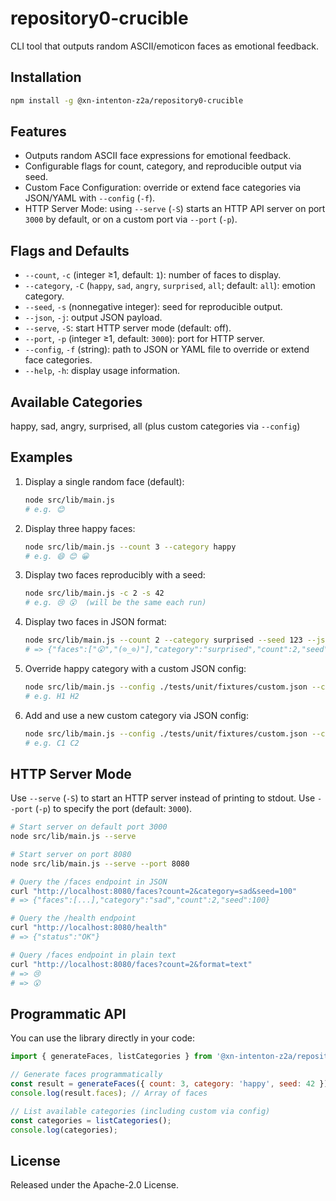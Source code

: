 # repository0-crucible

CLI tool that outputs random ASCII/emoticon faces as emotional feedback.

## Installation

```bash
npm install -g @xn-intenton-z2a/repository0-crucible
```

## Features

- Outputs random ASCII face expressions for emotional feedback.
- Configurable flags for count, category, and reproducible output via seed.
- Custom Face Configuration: override or extend face categories via JSON/YAML with `--config` (`-f`).
- HTTP Server Mode: using `--serve` (`-S`) starts an HTTP API server on port `3000` by default, or on a custom port via `--port` (`-p`).

## Flags and Defaults

- `--count`, `-c` (integer ≥1, default: `1`): number of faces to display.
- `--category`, `-C` (`happy`, `sad`, `angry`, `surprised`, `all`; default: `all`): emotion category.
- `--seed`, `-s` (nonnegative integer): seed for reproducible output.
- `--json`, `-j`: output JSON payload.
- `--serve`, `-S`: start HTTP server mode (default: off).
- `--port`, `-p` (integer ≥1, default: `3000`): port for HTTP server.
- `--config`, `-f` (string): path to JSON or YAML file to override or extend face categories.
- `--help`, `-h`: display usage information.

## Available Categories

happy, sad, angry, surprised, all (plus custom categories via `--config`)

## Examples

1. Display a single random face (default):

   ```bash
   node src/lib/main.js
   # e.g. 😊
   ```

2. Display three happy faces:

   ```bash
   node src/lib/main.js --count 3 --category happy
   # e.g. 😄 😊 😀
   ```

3. Display two faces reproducibly with a seed:

   ```bash
   node src/lib/main.js -c 2 -s 42
   # e.g. 😢 😮  (will be the same each run)
   ```

4. Display two faces in JSON format:

   ```bash
   node src/lib/main.js --count 2 --category surprised --seed 123 --json
   # => {"faces":["😮","(⊙_⊙)"],"category":"surprised","count":2,"seed":123}
   ```

5. Override happy category with a custom JSON config:

   ```bash
   node src/lib/main.js --config ./tests/unit/fixtures/custom.json --category happy --count 2
   # e.g. H1 H2
   ```

6. Add and use a new custom category via JSON config:

   ```bash
   node src/lib/main.js --config ./tests/unit/fixtures/custom.json --category custom --count 2
   # e.g. C1 C2
   ```

## HTTP Server Mode

Use `--serve` (`-S`) to start an HTTP server instead of printing to stdout. Use `--port` (`-p`) to specify the port (default: `3000`).

```bash
# Start server on default port 3000
node src/lib/main.js --serve

# Start server on port 8080
node src/lib/main.js --serve --port 8080

# Query the /faces endpoint in JSON
curl "http://localhost:8080/faces?count=2&category=sad&seed=100"
# => {"faces":[...],"category":"sad","count":2,"seed":100}

# Query the /health endpoint
curl "http://localhost:8080/health"
# => {"status":"OK"}

# Query /faces endpoint in plain text
curl "http://localhost:8080/faces?count=2&format=text"
# => 😢
# => 😮
```

## Programmatic API

You can use the library directly in your code:

```javascript
import { generateFaces, listCategories } from '@xn-intenton-z2a/repository0-crucible';

// Generate faces programmatically
const result = generateFaces({ count: 3, category: 'happy', seed: 42 });
console.log(result.faces); // Array of faces

// List available categories (including custom via config)
const categories = listCategories();
console.log(categories);
```

## License

Released under the Apache-2.0 License.

